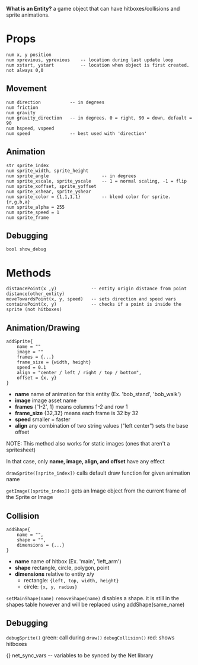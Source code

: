 __What is an Entity?__ a game object that can have hitboxes/collisions and sprite animations.

# Props
```
num x, y position
num xprevious, yprevious	-- location during last update loop
num xstart, ystart			-- location when object is first created. not always 0,0
```

## Movement
```
num direction			-- in degrees
num friction
num gravity
num gravity_direction	-- in degrees. 0 = right, 90 = down, default = 90
num hspeed, vspeed
num speed 				-- best used with 'direction'
```

## Animation
```
str sprite_index
num sprite_width, sprite_height
num sprite_angle					-- in degrees
num sprite_xscale, sprite_yscale	-- 1 = normal scaling, -1 = flip
num sprite_xoffset, sprite_yoffset
num sprite_xshear, sprite_yshear
num sprite_color = {1,1,1,1}		-- blend color for sprite. {r,g,b,a}
num sprite_alpha = 255		
num sprite_speed = 1		
num sprite_frame
```

## Debugging
`bool show_debug`

# Methods
```	
distancePoint(x ,y)				-- entity origin distance from point
distance(other_entity)
moveTowardsPoint(x, y, speed)	-- sets direction and speed vars
containsPoint(x, y)				-- checks if a point is inside the sprite (not hitboxes)
```

## Animation/Drawing
```
addSprite{					
	name = ""
	image = ""
	frames = {...}
	frame_size = {width, height}
	speed = 0.1
	align = "center / left / right / top / bottom",
	offset = {x, y}
}
```

* **name** name of animation for this entity (Ex. 'bob_stand', 'bob_walk')
* **image** image asset name
* **frames** {'1-2', 1} means columns 1-2 and row 1
* **frame_size** {32,32} means each frame is 32 by 32
* **speed** smaller = faster
* **align** any combination of two string values ("left center") sets the base offset

NOTE: This method also works for static images (ones that aren't a spritesheet)

In that case, only **name, image, align, and offset** have any effect

`drawSprite([sprite_index])` calls default draw function for given animation name

`getImage([sprite_index])` gets an Image object from the current frame of the Sprite or Image

## Collision
```
addShape{					
	name = "",
	shape = "",
	dimensions = {...}
}
```

* **name** name of hitbox (Ex. 'main', 'left_arm')
* **shape** rectangle, circle, polygon, point
* **dimensions** relative to entity x/y
	* rectangle: `{left, top, width, height}`
	* circle: `{x, y, radius}`

`setMainShape(name)`
`removeShape(name)` disables a shape. it is still in the shapes table however and will be replaced using addShape(same_name)

## Debugging
`debugSprite()` green: call during `draw()`
`debugCollision()` red: shows hitboxes	

{} net_sync_vars					-- variables to be synced by the Net library
